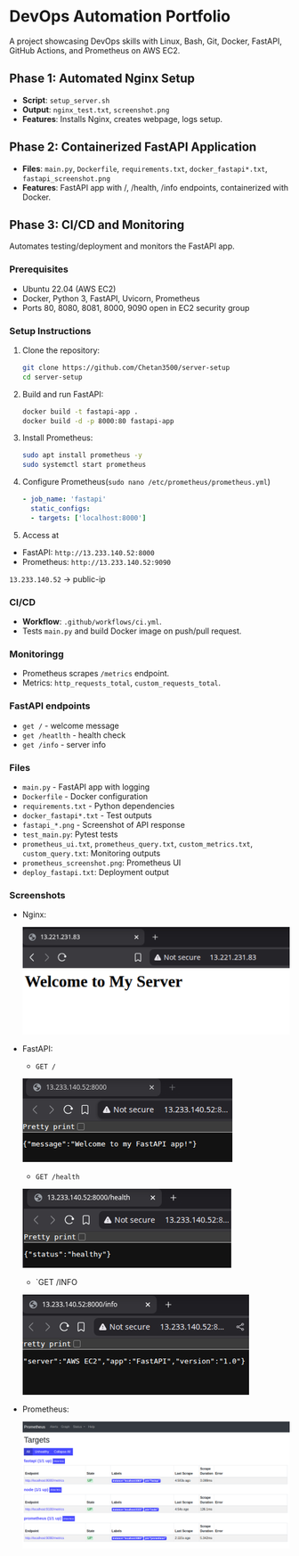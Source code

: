 # DevOps Automation Portfolio

A project showcasing DevOps skills with Linux, Bash, Git, Docker, FastAPI, GitHub Actions, and Prometheus on AWS EC2.

## Phase 1: Automated Nginx Setup
- **Script**: `setup_server.sh`
- **Output**: `nginx_test.txt`, `screenshot.png`
- **Features**: Installs Nginx, creates webpage, logs setup.

## Phase 2: Containerized FastAPI Application
- **Files**: `main.py`, `Dockerfile`, `requirements.txt`, `docker_fastapi*.txt`, `fastapi_screenshot.png`
- **Features**: FastAPI app with /, /health, /info endpoints, containerized with Docker.

## Phase 3: CI/CD and Monitoring
Automates testing/deployment and monitors the FastAPI app.

### Prerequisites
- Ubuntu 22.04 (AWS EC2)
- Docker, Python 3, FastAPI, Uvicorn, Prometheus
- Ports 80, 8080, 8081, 8000, 9090 open in EC2 security group

### Setup Instructions
1. Clone the repository:
   ```bash
   git clone https://github.com/Chetan3500/server-setup
   cd server-setup
   ```
2. Build and run FastAPI:
    ```bash
    docker build -t fastapi-app .
    docker build -d -p 8000:80 fastapi-app
    ```
3. Install Prometheus:
    ```bash
    sudo apt install prometheus -y
    sudo systemctl start prometheus
    ```
4. Configure Prometheus(`sudo nano /etc/prometheus/prometheus.yml`)
    ```yml
    - job_name: 'fastapi'
      static_configs:
      - targets: ['localhost:8000']
    ```
5. Access at

- FastAPI: `http://13.233.140.52:8000`
- Prometheus: `http://13.233.140.52:9090`

`13.233.140.52` -> public-ip

### CI/CD

- **Workflow**: `.github/workflows/ci.yml`.
- Tests `main.py` and build Docker image on push/pull request.

### Monitoringg

- Prometheus scrapes `/metrics` endpoint.
- Metrics: `http_requests_total`, `custom_requests_total`.

### FastAPI endpoints

- `get /` - welcome message
- `get /heatlth` - health check
- `get /info` - server info

### Files

- `main.py` - FastAPI app with logging
- `Dockerfile` - Docker configuration
- `requirements.txt` - Python dependencies
- `docker_fastapi*.txt` - Test outputs
- `fastapi_*.png` - Screenshot of API response
- `test_main.py`: Pytest tests
- `prometheus_ui.txt`, `prometheus_query.txt`, `custom_metrics.txt`, `custom_query.txt`: Monitoring outputs
- `prometheus_screenshot.png`: Prometheus UI
- `deploy_fastapi.txt`: Deployment output 

### Screenshots

- Nginx:

    ![](./Screenshot_2025-08-27_14-27-09.png)

- FastAPI:
    
    - `GET /`

    ![](./fastapi_root.png)
    
    - `GET /health`
    
    ![](./fastapi_health.png)
    
    - `GET /INFO
    
    ![](./fastapi_info.png)

- Prometheus:

    ![](./prometheus_screenshot.png)

